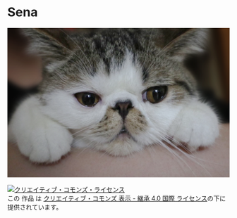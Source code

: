 # Sena

![sena](https://raw.githubusercontent.com/zakuro9715/sena/master/specials/most-cute/sena.png)

<a rel="license" href="http://creativecommons.org/licenses/by-sa/4.0/">
    <img alt="クリエイティブ・コモンズ・ライセンス" style="border-width:0" src="https://i.creativecommons.org/l/by-sa/4.0/88x31.png" />
</a>
<br />
この 作品 は <a rel="license" href="http://creativecommons.org/licenses/by-sa/4.0/">クリエイティブ・コモンズ 表示 - 継承 4.0 国際 ライセンス</a>の下に提供されています。

